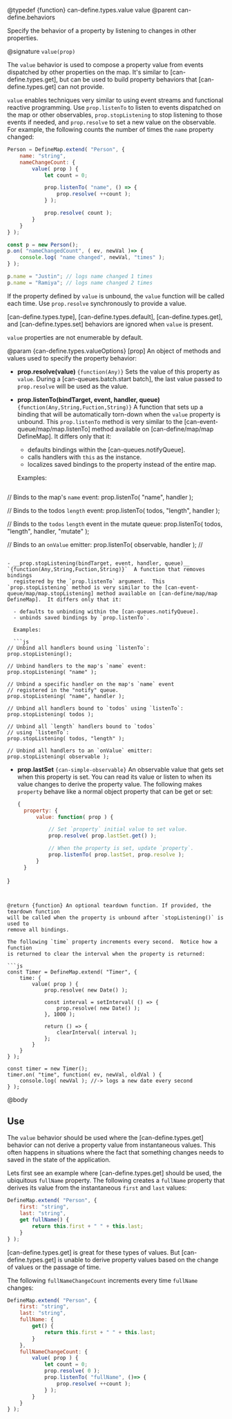 @typedef {function} can-define.types.value value
@parent can-define.behaviors

Specify the behavior of a property by listening to changes in other properties.

@signature `value(prop)`

The `value` behavior is used to compose a property value from events dispatched
by other properties on the map. It's similar to [can-define.types.get], but can
be used to build property behaviors that [can-define.types.get] can not provide.

`value` enables techniques very similar to using
event streams and functional reactive programming. Use `prop.listenTo` to listen to events
dispatched on the map or other observables,
`prop.stopListening` to stop listening to those events if needed, and `prop.resolve`
to set a new value on the observable. For example, the following
counts the number of times the `name` property changed:

```js
Person = DefineMap.extend( "Person", {
	name: "string",
	nameChangeCount: {
		value( prop ) {
			let count = 0;

			prop.listenTo( "name", () => {
				prop.resolve( ++count );
			} );

			prop.resolve( count );
		}
	}
} );

const p = new Person();
p.on( "nameChangedCount", ( ev, newVal )=> {
	console.log( "name changed", newVal, "times" );
} );

p.name = "Justin"; // logs name changed 1 times
p.name = "Ramiya"; // logs name changed 2 times
```

If the property defined by `value` is unbound, the `value` function will be called each time. Use `prop.resolve` synchronously
to provide a value.

[can-define.types.type], [can-define.types.default], [can-define.types.get], and [can-define.types.set] behaviors are ignored when `value` is present.

`value` properties are not enumerable by default.

@param {can-define.types.valueOptions} [prop] An object of methods and values used to specify the property
behavior:  



- __prop.resolve(value)__ `{function(Any)}` Sets the value of this property as `value`. During a [can-queues.batch.start batch],
  the last value passed to `prop.resolve` will be used as the value.

- __prop.listenTo(bindTarget, event, handler, queue)__ `{function(Any,String,Fuction,String)}`  A function that sets up a binding that
  will be automatically torn-down when the `value` property is unbound.  This `prop.listenTo` method is very similar to the [can-event-queue/map/map.listenTo] method available on [can-define/map/map DefineMap].  It differs only that it:

  - defaults bindings within the [can-queues.notifyQueue].
  - calls handlers with `this` as the instance.
  - localizes saved bindings to the property instead of the entire map.

  Examples:

  ```js
// Binds to the map's `name` event:
prop.listenTo( "name", handler );

// Binds to the todos `length` event:
prop.listenTo( todos, "length", handler );

// Binds to the `todos` `length` event in the mutate queue:
prop.listenTo( todos, "length", handler, "mutate" );

// Binds to an `onValue` emitter:
prop.listenTo( observable, handler ); //
```

- __prop.stopListening(bindTarget, event, handler, queue)__ `{function(Any,String,Fuction,String)}`  A function that removes bindings
  registered by the `prop.listenTo` argument.  This `prop.stopListening` method is very similar to the [can-event-queue/map/map.stopListening] method available on [can-define/map/map DefineMap].  It differs only that it:

  - defaults to unbinding within the [can-queues.notifyQueue].
  - unbinds saved bindings by `prop.listenTo`.

  Examples:

  ```js
// Unbind all handlers bound using `listenTo`:
prop.stopListening();

// Unbind handlers to the map's `name` event:
prop.stopListening( "name" );

// Unbind a specific handler on the map's `name` event
// registered in the "notify" queue.
prop.stopListening( "name", handler );

// Unbind all handlers bound to `todos` using `listenTo`:
prop.stopListening( todos );

// Unbind all `length` handlers bound to `todos`
// using `listenTo`:
prop.stopListening( todos, "length" );

// Unbind all handlers to an `onValue` emitter:
prop.stopListening( observable );
```

- __prop.lastSet__ `{can-simple-observable}` An observable value that gets set when this
  property is set.  You can read its value or listen to when its value changes to
  derive the property value.  The following makes `property` behave like a
  normal object property that can be get or set:

  ```js
  {
	property: {
		value: function( prop ) {

			// Set `property` initial value to set value.
			prop.resolve( prop.lastSet.get() );

			// When the property is set, update `property`.
			prop.listenTo( prop.lastSet, prop.resolve );
		}
	}
}
```


@return {function} An optional teardown function. If provided, the teardown function
will be called when the property is unbound after `stopListening()` is used to
remove all bindings.

The following `time` property increments every second.  Notice how a function
is returned to clear the interval when the property is returned:

```js
const Timer = DefineMap.extend( "Timer", {
	time: {
		value( prop ) {
			prop.resolve( new Date() );

			const interval = setInterval( () => {
				prop.resolve( new Date() );
			}, 1000 );

			return () => {
				clearInterval( interval );
			};
		}
	}
} );

const timer = new Timer();
timer.on( "time", function( ev, newVal, oldVal ) {
	console.log( newVal ); //-> logs a new date every second
} );
```


@body

## Use

The `value` behavior should be used where the [can-define.types.get] behavior can
not derive a property value from instantaneous values.  This often happens in situations
where the fact that something changes needs to saved in the state of the application.

Lets first see an example where [can-define.types.get] should be used, the
ubiquitous `fullName` property.  The following creates a `fullName` property
that derives its value from the instantaneous `first` and `last` values:

```js
DefineMap.extend( "Person", {
	first: "string",
	last: "string",
	get fullName() {
		return this.first + " " + this.last;
	}
} );
```

[can-define.types.get] is great for these types of values. But [can-define.types.get]
is unable to derive property values based on the change of values or the
passage of time.

The following `fullNameChangeCount` increments every time `fullName` changes:

```js
DefineMap.extend( "Person", {
	first: "string",
	last: "string",
	fullName: {
		get() {
			return this.first + " " + this.last;
		}
	},
	fullNameChangeCount: {
		value( prop ) {
			let count = 0;
			prop.resolve( 0 );
			prop.listenTo( "fullName", ()=> {
				prop.resolve( ++count );
			} );
		}
	}
} );
```
